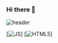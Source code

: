 ### Hi there 👋

<!--
**LeeHoHyun-hemtory/LeeHoHyun-hemtory** is a ✨ _special_ ✨ repository because its `README.md` (this file) appears on your GitHub profile.

Here are some ideas to get you started:

- 🔭 I’m currently working on ...
- 🌱 I’m currently learning ...
- 👯 I’m looking to collaborate on ...
- 🤔 I’m looking for help with ...
- 💬 Ask me about ...
- 📫 How to reach me: ...
- 😄 Pronouns: ...
- ⚡ Fun fact: ...
-->

![header](https://capsule-render.vercel.app/api?type=waving&color=auto&height=300&section=header&text=hemtory%20Git&fontSize=90)

[![JS](https://img.shields.io/badge/JavaScript-F7DF1E?style=flat-square&logo=JavaScript&logoColor=black)]
[![HTML5](https://img.shields.io/badge/HTML5-E34F26?style=flat-square&logo=JavaScript&logoColor=black)]
